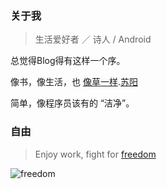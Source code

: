 ### 关于我

> 生活爱好者 ／ 诗人 / Android

总觉得Blog得有这样一个序。

像书，像生活，也 [像草一样](http://www.xiami.com/song/1769941357?spm=a1z1s.6843761.226669510.9.GjjORv&amp;from=search_popup_song).[苏阳](http://baike.baidu.com/subview/1157875/5594570.htm?fr=aladdin)

简单，像程序员该有的 “洁净”。

### 自由

>Enjoy work, fight for [freedom](https://zh.wikipedia.org/zh-hans/%E5%8B%87%E6%95%A2%E7%9A%84%E5%BF%83)

![freedom](http://7o50rs.com1.z0.glb.clouddn.com/2017-04-20-Braveheart_imp.jpg)